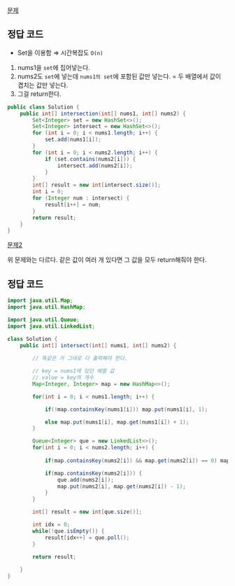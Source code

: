 [문제](https://leetcode.com/problems/intersection-of-two-arrays/description/)

## 정답 코드 

- Set을 이용함 ⇒ 시간복잡도 `O(n)`  

1) nums1을 `set`에 집어넣는다.
2) nums2도 `set`에 넣는데 `nums1의 set`에 포함된 값만 넣는다. = 두 배열에서 값이 겹치는 값만 넣는다.
3) 그걸 return한다. 

``` java
public class Solution {
    public int[] intersection(int[] nums1, int[] nums2) {
        Set<Integer> set = new HashSet<>();
        Set<Integer> intersect = new HashSet<>();
        for (int i = 0; i < nums1.length; i++) {
            set.add(nums1[i]);
        }
        for (int i = 0; i < nums2.length; i++) {
            if (set.contains(nums2[i])) {
                intersect.add(nums2[i]);
            }
        }
        int[] result = new int[intersect.size()];
        int i = 0;
        for (Integer num : intersect) {
            result[i++] = num;
        }
        return result;
    }
}
```


[문제2]()

위 문제와는 다르다. 같은 값이 여러 개 있다면 그 값을 모두 return해줘야 한다. 

## 정답 코드
``` java
import java.util.Map; 
import java.util.HashMap; 

import java.util.Queue;
import java.util.LinkedList; 

class Solution {
    public int[] intersect(int[] nums1, int[] nums2) {
        
        // 똑같은 거 그대로 다 출력해야 한다. 

        // key = nums1에 있던 배열 값
        // value = key의 개수 
        Map<Integer, Integer> map = new HashMap<>(); 

        for(int i = 0; i < nums1.length; i++) {

            if(!map.containsKey(nums1[i])) map.put(nums1[i], 1); 

            else map.put(nums1[i], map.get(nums1[i]) + 1); 
        }

        Queue<Integer> que = new LinkedList<>(); 
        for(int i = 0; i < nums2.length; i++) {
            
            if(map.containsKey(nums2[i]) && map.get(nums2[i]) == 0) map.remove(nums2[i]); 

            if(map.containsKey(nums2[i])) {
                que.add(nums2[i]); 
                map.put(nums2[i], map.get(nums2[i]) - 1); 
            }
        }

        int[] result = new int[que.size()]; 

        int idx = 0; 
        while(!que.isEmpty()) {
            result[idx++] = que.poll();
        }

        return result; 
        
    }
}
```

